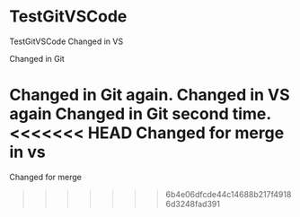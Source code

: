 # TestGitVSCode
TestGitVSCode
Changed in VS

Changed in Git

Changed in Git again.
Changed in VS again
Changed in Git second time.
<<<<<<< HEAD
Changed for merge in vs
=======
Changed for merge
>>>>>>> 6b4e06dfcde44c14688b217f49186d3248fad391

